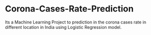 # Corona-Cases-Rate-Prediction
Its a Machine Learning Project to prediction in the corona cases rate in different location in India using Logistic Regression model.
